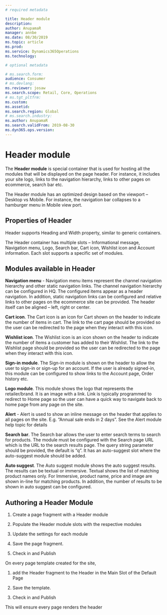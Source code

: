 ```yaml
---
# required metadata

title: Header module
description: 
author: AnupamaR
manager: annbe
ms.date: 08/30/2019
ms.topic: article
ms.prod: 
ms.service: Dynamics365Operations
ms.technology: 

# optional metadata

# ms.search.form: 
audience: Consumer
# ms.devlang: 
ms.reviewer: josaw
ms.search.scope: Retail, Core, Operations
# ms.tgt_pltfrm: 
ms.custom: 
ms.assetid: 
ms.search.region: Global
# ms.search.industry: 
ms.author: AnupamaR
ms.search.validFrom: 2019-08-30
ms.dyn365.ops.version: 
---
```

# Header module

The **Header module** is special container that is used for hosting all the modules that will be displayed on the page header. For instance, it includes your site logo, links to the navigation hierarchy, links to other pages on ecommerce, search bar etc. 

The Header module has an optimized design based on the viewport – Desktop vs Mobile.  For instance, the navigation bar collapses to a hamburger menu in Mobile view port.

## Properties of Header

Header supports Heading and Width property, similar to generic containers. 

The Header container has multiple slots – Informational message, Navigation menu, Logo, Search bar, Cart icon, Wishlist icon and Account information.  Each slot supports a specific set of modules.

## Modules available in Header

**Navigation menu** - Navigation menu items represent the channel navigation hierarchy and other static navigation links. The channel navigation hierarchy can be configured in HQ. The configured items appear as a header navigation. In addition, static navigation links can be configured and relative links to other pages on the ecommerce site can be provided. The header itself can be aligned – left, right or center. 

**Cart icon**. The Cart icon is an icon for Cart shown on the header to indicate the number of items in cart. The link to the cart page should be provided so the user can be redirected to the page when they interact with this icon.

**Wishlist icon**. The Wishlist icon is an icon shown on the header to indicate the number of items a customer has added to their Wishlist. The link to the Wishlist page should be provided so the user can be redirected to the page when they interact with this icon.

**Sign-in module**. The Sign-in module is shown on the header to allow the user to sign-in or sign-up for an account. If the user is already signed-in, this module can be configured to show links to the Account page, Order history etc.

**Logo module**. This module shows the logo that represents the retailer/brand. It is an image with a link. Link is typically programmed to redirect to Home page so the user can have a quick way to navigate back to home page from any page on the site.

**Alert** - Alert is used to show an inline message on the header that applies to all pages on the site. E.g. “Annual sale ends in 2 days”. See the Alert module help topic for details

**Search bar**. The Search bar allows the user to enter search terms to search for products. The module must be configured with the Search page URL which is the URL to the search results page. The query string parameter should be provided, the default is “q”. It has an auto-suggest slot where the auto-suggest module should be added. 

**Auto suggest**. The Auto suggest module shows the auto suggest results. The results can be textual or immersive. Textual shows the list of matching product names only. For Immersive, product name, price and image are shown in-line for matching products. In addition, the number of results to be shown in auto suggest can be configured.

## Authoring a Header Module

1. Create a page fragment with a Header module

2. Populate the Header module slots with the respective modules

3. Update the settings for each module

4. Save the page fragment. 
5. Check in and Publish

On every page template created for the site, 

1. add the Header fragment to the Header in the Main Slot of the Default Page

2. Save the template. 
3. Check in and Publish

This will ensure every page renders the header
